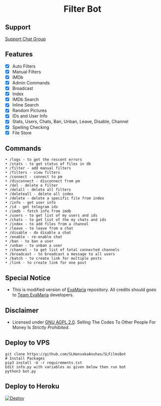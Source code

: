 <h1 align="center">
  <b>Filter Bot</b>
</h1>

## Support
[Support Chat Group](https://t.me/Filter_Bot_Support)

## Features
- [x] Auto Filters
- [x] Manual Filters
- [x] IMDb
- [x] Admin Commands
- [x] Broadcast
- [x] Index
- [x] IMDb Search
- [x] Inline Search
- [x] Random Pictures
- [x] IDs and User Info
- [x] Stats, Users, Chats, Ban, Unban, Leave, Disable, Channel
- [x] Spelling Checking
- [x] File Store

## Commands
```
• /logs - to get the rescent errors
• /stats - to get status of files in db
• /filter - add manual filters
• /filters - view filters
• /connect - connect to pm
• /disconnect - disconnect from pm
• /del - delete a filter
• /delall - delete all filters
• /deleteall - delete all index
• /delete - delete a specific file from index
• /info - get user info
• /id - get telegram ids
• /imdb - fetch info from imdb
• /users - to get list of my users and ids
• /chats - to get list of the my chats and ids
• /index - to add files from a channel
• /leave - to leave from a chat
• /disable - do disable a chat
• /enable - re-enable chat
• /ban - to ban a user
• /unban - to unban a user
• /channel - to get list of total connected channels
• /broadcast - to broadcast a message to all users
• /batch - to create link for multiple posts
• /link - to create link for one post
```

## Special Notice
- This is modified version of [EvaMaria](https://github.com/EvamariaTG/EvaMaria) repository. All credits should goes to [Team EvaMaria](https://t.me/TeamEvamaria) developers.

## Disclaimer
- Licensed under [GNU AGPL 2.0](https://github.com/SLHansakaAnuhas/SLFilmsBot/blob/master/LICENSE). Selling The Codes To Other People For Money Is *Strictly Prohibited*.

## Deploy to VPS
```
git clone https://github.com/SLHansakaAnuhas/SLFilmsBot
# Install Packages
pip3 install -U -r requirements.txt
Edit info.py with variables as given below then run bot
python3 bot.py
```

## Deploy to Heroku
[![Deploy](https://www.herokucdn.com/deploy/button.svg)](https://heroku.com/deploy)

